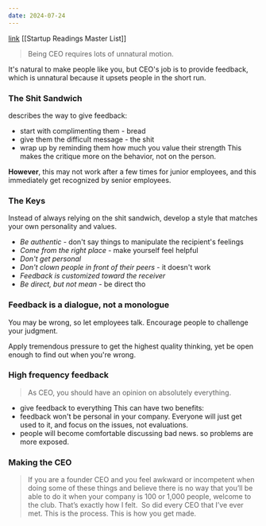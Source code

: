 ```yaml
---
date: 2024-07-24
---
```

[link](https://a16z.com/making-yourself-a-ceo/)
[[Startup Readings Master List]]

> Being CEO requires lots of unnatural motion.

It's natural to make people like you, but CEO's job is to provide feedback, which is unnatural because it upsets people in the short run.

### The Shit Sandwich
describes the way to give feedback:
- start with complimenting them - bread
- give them the difficult message - the shit
- wrap up by reminding them how much you value their strength
This makes the critique more on the behavior, not on the person.

**However**, this may not work after a few times for junior employees, and this immediately get recognized by senior employees.

### The Keys
Instead of always relying on the shit sandwich, develop a style that matches your own personality and values.
- *Be authentic* - don't say things to manipulate the recipient's feelings
- *Come from the right place* - make yourself feel helpful
- *Don't get personal*
- *Don't clown people in front of their peers* - it doesn't work
- *Feedback is customized toward the receiver*
- *Be direct, but not mean* - be direct tho

### Feedback is a dialogue, not a monologue
You may be wrong, so let employees talk. Encourage people to challenge your judgment.

Apply tremendous pressure to get the highest quality thinking, yet be open enough to find out when you're wrong.

### High frequency feedback
> As CEO, you should have an opinion on absolutely everything.
- give feedback to everything
This can have two benefits:
- feedback won't be personal in your company. Everyone will just get used to it, and focus on the issues, not evaluations.
- people will become comfortable discussing bad news. so problems are more exposed.

### Making the CEO
> If you are a founder CEO and you feel awkward or incompetent when doing some of these things and believe there is no way that you’ll be able to do it when your company is 100 or 1,000 people, welcome to the club. That’s exactly how I felt.  So did every CEO that I’ve ever met. This is the process. This is how you get made.



